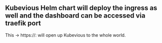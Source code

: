 ## Kubevious Helm chart will deploy the ingress as well and the dashboard can be accessed via traefik port


This ->  https://<masterIP>:<traefik443PORT> will open up Kubevious to the whole world.
